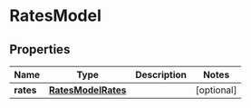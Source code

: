 
# RatesModel

## Properties
Name | Type | Description | Notes
------------ | ------------- | ------------- | -------------
**rates** | [**RatesModelRates**](RatesModelRates.md) |  |  [optional]



